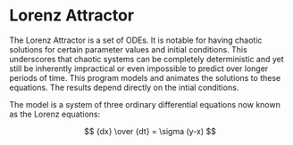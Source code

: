 # Lorenz Attractor

The Lorenz Attractor is a set of ODEs.  It is notable for having chaotic solutions for certain parameter values and initial conditions.  This underscores that chaotic systems can be completely deterministic and yet still be inherently impractical or even impossible to predict over longer periods of time.  This program models and animates the solutions to these equations.  The results depend directly on the intial conditions.


The model is a system of three ordinary differential equations now known as the Lorenz equations:

$$ {dx} \over {dt} = \sigma (y-x) $$
